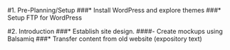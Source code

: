 #1. Pre-Planning/Setup
###* Install WordPress and explore themes
###* Setup FTP for WordPress

#2. Introduction
###* Establish site design.
####-   Create mockups using Balsamiq
###* Transfer content from old website (expository text)
